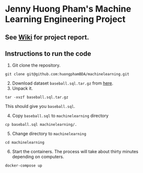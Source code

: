 # Jenny Huong Pham's Machine Learning Engineering Project 
## See [Wiki](https://github.com/huongphamBDA/machinelearning/wiki) for project report.

## Instructions to run the code 
1. Git clone the repository.
```
git clone git@github.com:huongphamBDA/machinelearning.git
```

2. Download dataset `baseball.sql.tar.gz` from [here](https://drive.google.com/file/d/1pXAwQQMJ4TBUasldnm-1HD8PE8WZgi0k/view?usp=sharing).
3. Unpack it.
```
tar -xvzf baseball.sql.tar.gz
```
This should give you `baseball.sql`.

4. Copy `baseball.sql` to `machinelearning` directory
```
cp baseball.sql machinelearning/.
```
5. Change directory to `machinelearning` 
```
cd machinelearning
```

6. Start the containers. The process will take about thirty minutes depending on computers.
```
docker-compose up
```
